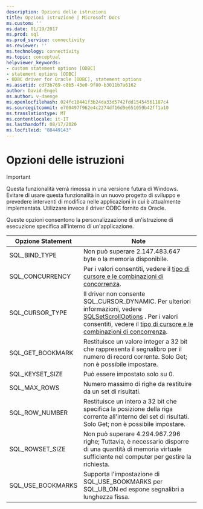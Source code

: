```yaml
---
description: Opzioni delle istruzioni
title: Opzioni istruzione | Microsoft Docs
ms.custom: ''
ms.date: 01/19/2017
ms.prod: sql
ms.prod_service: connectivity
ms.reviewer: ''
ms.technology: connectivity
ms.topic: conceptual
helpviewer_keywords:
- custom statement options [ODBC]
- statement options [ODBC]
- ODBC driver for Oracle [ODBC], statement options
ms.assetid: cd73b769-c8b5-43e0-9f80-b3011b7a6162
author: David-Engel
ms.author: v-daenge
ms.openlocfilehash: 024fc10441f3b24da33d5742fdd15454561187c4
ms.sourcegitcommit: e700497f962e4c2274df16d9e651059b42ff1a10
ms.translationtype: MT
ms.contentlocale: it-IT
ms.lasthandoff: 08/17/2020
ms.locfileid: "88449143"
---
```

# <a name="statement-options"></a>Opzioni delle istruzioni
> [!IMPORTANT]  
>  Questa funzionalità verrà rimossa in una versione futura di Windows. Evitare di usare questa funzionalità in un nuovo progetto di sviluppo e prevedere interventi di modifica nelle applicazioni in cui è attualmente implementata. Utilizzare invece il driver ODBC fornito da Oracle.  
  
 Queste opzioni consentono la personalizzazione di un'istruzione di esecuzione specifica all'interno di un'applicazione.  
  
|Opzione Statement|Note|  
|----------------------|-----------|  
|SQL_BIND_TYPE|Non può superare 2.147.483.647 byte o la memoria disponibile.|  
|SQL_CONCURRENCY|Per i valori consentiti, vedere il [tipo di cursore e le combinazioni di concorrenza](../../odbc/microsoft/cursor-type-and-concurrency-combinations.md).|  
|SQL_CURSOR_TYPE|Il driver non consente SQL_CURSOR_DYNAMIC. Per ulteriori informazioni, vedere [SQLSetScrollOptions](../../odbc/microsoft/level-2-api-functions-odbc-driver-for-oracle.md) . Per i valori consentiti, vedere il [tipo di cursore e le combinazioni di concorrenza](../../odbc/microsoft/cursor-type-and-concurrency-combinations.md).|  
|SQL_GET_BOOKMARK|Restituisce un valore integer a 32 bit che rappresenta il segnalibro per il numero di record corrente. Solo Get; non è possibile impostare.|  
|SQL_KEYSET_SIZE|Può essere impostato solo su 0.|  
|SQL_MAX_ROWS|Numero massimo di righe da restituire da un set di risultati.|  
|SQL_ROW_NUMBER|Restituisce un intero a 32 bit che specifica la posizione della riga corrente all'interno del set di risultati. Solo Get; non è possibile impostare.|  
|SQL_ROWSET_SIZE|Non può superare 4.294.967.296 righe; Tuttavia, è necessario disporre di una quantità di memoria virtuale sufficiente nel computer per gestire la richiesta.|  
|SQL_USE_BOOKMARKS|Supporta l'impostazione di SQL_USE_BOOKMARKS per SQL_UB_ON ed espone segnalibri a lunghezza fissa.|
